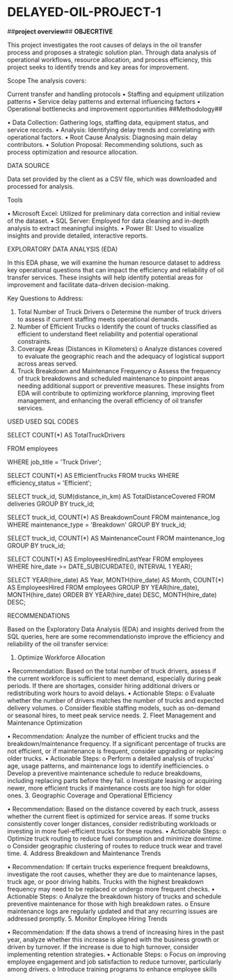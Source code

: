 # DELAYED-OIL-PROJECT-1
##**project overview**##
**OBJECRTIVE**

This project investigates the root causes of delays in the oil transfer process and proposes a strategic solution plan. Through data analysis of operational workflows, resource allocation, and process efficiency, this project seeks to identify trends and key areas for improvement.

Scope
The analysis covers:

 Current transfer and handling protocols
• Staffing and equipment utilization patterns
• Service delay patterns and external influencing factors
• Operational bottlenecks and improvement opportunities
##Methodology##

• Data Collection: Gathering logs, staffing data, equipment status, and service records.
• Analysis: Identifying delay trends and correlating with operational factors.
• Root Cause Analysis: Diagnosing main delay contributors.
• Solution Proposal: Recommending solutions, such as process optimization and resource allocation.
 

 

DATA SOURCE

Data set provided by the client as a CSV file, which was downloaded and processed for analysis.

 

Tools

• Microsoft Excel: Utilized for preliminary data correction and initial review of the dataset.
• SQL Server: Employed for data cleaning and in-depth analysis to extract meaningful insights.
• Power BI: Used to visualize insights and provide detailed, interactive reports. 
 

EXPLORATORY DATA ANALYSIS (EDA)

In this EDA phase, we will examine the human resource dataset to address key operational questions that can impact the efficiency and reliability of oil transfer services. These insights will help identify potential areas for improvement and facilitate data-driven decision-making.

Key Questions to Address:

1. Total Number of Truck Drivers
o Determine the number of truck drivers to assess if current staffing meets operational demands.
2. Number of Efficient Trucks
o Identify the count of trucks classified as efficient to understand fleet reliability and potential operational constraints.
3. Coverage Areas (Distances in Kilometers)
o Analyze distances covered to evaluate the geographic reach and the adequacy of logistical support across areas served.
4. Truck Breakdown and Maintenance Frequency
o Assess the frequency of truck breakdowns and scheduled maintenance to pinpoint areas needing additional support or preventive measures.
These insights from EDA will contribute to optimizing workforce planning, improving fleet management, and enhancing the overall efficiency of oil transfer services.

 

 

 

 

USED USED SQL CODES 

SELECT COUNT(*) AS TotalTruckDrivers

FROM employees

WHERE job_title = 'Truck Driver';

SELECT COUNT(*) AS EfficientTrucks FROM trucks WHERE efficiency_status = 'Efficient';

SELECT truck_id, SUM(distance_in_km) AS TotalDistanceCovered FROM deliveries GROUP BY truck_id;

SELECT truck_id, COUNT(*) AS BreakdownCount FROM maintenance_log WHERE maintenance_type = 'Breakdown' GROUP BY truck_id;

SELECT truck_id, COUNT(*) AS MaintenanceCount FROM maintenance_log GROUP BY truck_id;

SELECT COUNT(*) AS EmployeesHiredInLastYear FROM employees WHERE hire_date >= DATE_SUB(CURDATE(), INTERVAL 1 YEAR);

SELECT YEAR(hire_date) AS Year, MONTH(hire_date) AS Month, COUNT(*) AS EmployeesHired FROM employees GROUP BY YEAR(hire_date), MONTH(hire_date) ORDER BY YEAR(hire_date) DESC, MONTH(hire_date) DESC;

 

RECOMMENDATIONS

Based on the Exploratory Data Analysis (EDA) and insights derived from the SQL queries, here are some recommendationsto improve the efficiency and reliability of the oil transfer service:

1. Optimize Workforce Allocation

• Recommendation: Based on the total number of truck drivers, assess if the current workforce is sufficient to meet demand, especially during peak periods. If there are shortages, consider hiring additional drivers or redistributing work hours to avoid delays.
• Actionable Steps:
o Evaluate whether the number of drivers matches the number of trucks and expected delivery volumes.
o Consider flexible staffing models, such as on-demand or seasonal hires, to meet peak service needs.
2. Fleet Management and Maintenance Optimization

• Recommendation: Analyze the number of efficient trucks and the breakdown/maintenance frequency. If a significant percentage of trucks are not efficient, or if maintenance is frequent, consider upgrading or replacing older trucks.
• Actionable Steps:
o Perform a detailed analysis of trucks' age, usage patterns, and maintenance logs to identify inefficiencies.
o Develop a preventive maintenance schedule to reduce breakdowns, including replacing parts before they fail.
o Investigate leasing or acquiring newer, more efficient trucks if maintenance costs are too high for older ones.
3. Geographic Coverage and Operational Efficiency

• Recommendation: Based on the distance covered by each truck, assess whether the current fleet is optimized for service areas. If some trucks consistently cover longer distances, consider redistributing workloads or investing in more fuel-efficient trucks for these routes.
• Actionable Steps:
o Optimize truck routing to reduce fuel consumption and minimize downtime.
o Consider geographic clustering of routes to reduce truck wear and travel time.
4. Address Breakdown and Maintenance Trends

• Recommendation: If certain trucks experience frequent breakdowns, investigate the root causes, whether they are due to maintenance lapses, truck age, or poor driving habits. Trucks with the highest breakdown frequency may need to be replaced or undergo more frequent checks.
• Actionable Steps:
o Analyze the breakdown history of trucks and schedule preventive maintenance for those with high breakdown rates.
o Ensure maintenance logs are regularly updated and that any recurring issues are addressed promptly.
5. Monitor Employee Hiring Trends

• Recommendation: If the data shows a trend of increasing hires in the past year, analyze whether this increase is aligned with the business growth or driven by turnover. If the increase is due to high turnover, consider implementing retention strategies.
• Actionable Steps:
o Focus on improving employee engagement and job satisfaction to reduce turnover, particularly among drivers.
o Introduce training programs to enhance employee skills 

